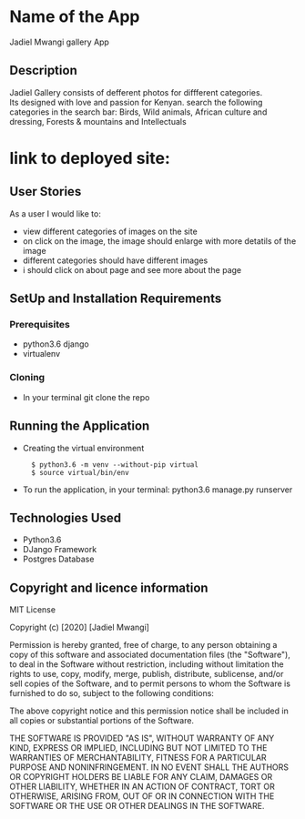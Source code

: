 # Name of the App
 Jadiel Mwangi gallery App
## Description
Jadiel Gallery consists of defferent photos for diffferent categories.<br>
Its designed with love and passion for Kenyan. search the following categories in the search bar:
Birds, Wild animals, African culture and dressing, Forests & mountains and Intellectuals 


# link to deployed site: 


## User Stories

As a user I would like to:
*  view different categories of images on the site
*  on click on the image, the image should enlarge with more detatils of the image
*  different categories should have different images
*  i should click on about page and see more about the page

## SetUp and Installation Requirements
### Prerequisites
* python3.6 django
* virtualenv

### Cloning
* In your terminal git clone  the repo
        
    

## Running the Application
* Creating the virtual environment

        $ python3.6 -m venv --without-pip virtual
        $ source virtual/bin/env
        
* To run the application, in your terminal:
        python3.6 manage.py runserver


## Technologies Used
* Python3.6
* DJango Framework
* Postgres Database 

## Copyright and licence information

MIT License

Copyright (c) [2020] [Jadiel Mwangi]

Permission is hereby granted, free of charge, to any person obtaining a copy
of this software and associated documentation files (the "Software"), to deal
in the Software without restriction, including without limitation the rights
to use, copy, modify, merge, publish, distribute, sublicense, and/or sell
copies of the Software, and to permit persons to whom the Software is
furnished to do so, subject to the following conditions:

The above copyright notice and this permission notice shall be included in all
copies or substantial portions of the Software.

THE SOFTWARE IS PROVIDED "AS IS", WITHOUT WARRANTY OF ANY KIND, EXPRESS OR
IMPLIED, INCLUDING BUT NOT LIMITED TO THE WARRANTIES OF MERCHANTABILITY,
FITNESS FOR A PARTICULAR PURPOSE AND NONINFRINGEMENT. IN NO EVENT SHALL THE
AUTHORS OR COPYRIGHT HOLDERS BE LIABLE FOR ANY CLAIM, DAMAGES OR OTHER
LIABILITY, WHETHER IN AN ACTION OF CONTRACT, TORT OR OTHERWISE, ARISING FROM,
OUT OF OR IN CONNECTION WITH THE SOFTWARE OR THE USE OR OTHER DEALINGS IN THE
SOFTWARE.
